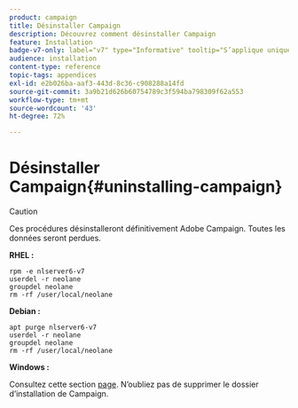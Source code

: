 ```yaml
---
product: campaign
title: Désinstaller Campaign
description: Découvrez comment désinstaller Campaign
feature: Installation
badge-v7-only: label="v7" type="Informative" tooltip="S’applique uniquement à Campaign Classic v7"
audience: installation
content-type: reference
topic-tags: appendices
exl-id: e2b026ba-aaf3-443d-8c36-c908288a14fd
source-git-commit: 3a9b21d626b60754789c3f594ba798309f62a553
workflow-type: tm+mt
source-wordcount: '43'
ht-degree: 72%

---
```


# Désinstaller Campaign{#uninstalling-campaign}



>[!CAUTION]
>
>Ces procédures désinstalleront définitivement Adobe Campaign. Toutes les données seront perdues.

**RHEL :**

```
rpm -e nlserver6-v7
userdel -r neolane
groupdel neolane
rm -rf /user/local/neolane
```

**Debian :**

```
apt purge nlserver6-v7
userdel -r neolane
groupdel neolane
rm -rf /user/local/neolane
```

**Windows :**

Consultez cette section [page](../../migration/using/migrating-in-windows-for-adobe-campaign-7.md#deleting-and-cleansing-adobe-campaign-previous-version). N’oubliez pas de supprimer le dossier d’installation de Campaign.
